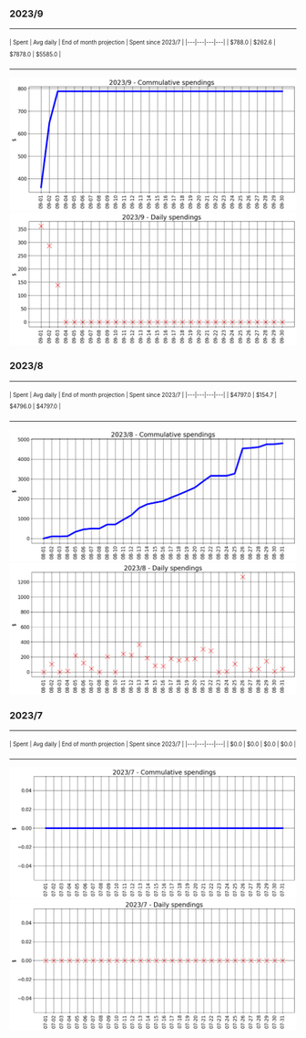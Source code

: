 

### 2023/9


__________________________________
<sub><sup>
| Spent | Avg daily | End of month projection | Spent since 2023/7 |
|---|---|---|---|
| $788.0  |  $262.6  | $7878.0  |  $5585.0  |
</sub></sup>
__________________________________
![graph_9_sum](graph_9_sum.png)
![graph_9_vals](graph_9_vals.png)


### 2023/8


__________________________________
<sub><sup>
| Spent | Avg daily | End of month projection | Spent since 2023/7 |
|---|---|---|---|
| $4797.0  |  $154.7  | $4796.0  |  $4797.0  |
</sub></sup>
__________________________________
![graph_8_sum](graph_8_sum.png)
![graph_8_vals](graph_8_vals.png)


### 2023/7


__________________________________
<sub><sup>
| Spent | Avg daily | End of month projection | Spent since 2023/7 |
|---|---|---|---|
| $0.0  |  $0.0  | $0.0  |  $0.0  |
</sub></sup>
__________________________________
![graph_7_sum](graph_7_sum.png)
![graph_7_vals](graph_7_vals.png)